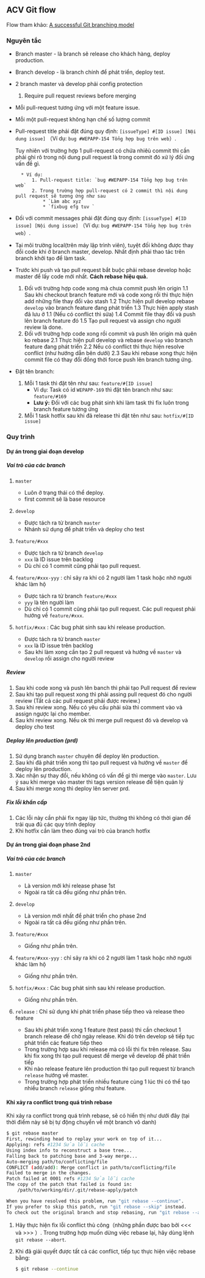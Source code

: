 ## ACV Git flow

Flow tham khảo: [A successful Git branching model](http://nvie.com/posts/a-successful-git-branching-model/)

### Nguyên tắc
* Branch master - là branch sẽ release cho khách hàng, deploy production.
* Branch develop - là branch chính để phát triển, deploy test.
* 2 branch master và develop phải config protection 
    1. Require pull request reviews before merging
* Mỗi pull-request tương ứng với một feature issue.
* Mỗi một pull-request không hạn chế số lượng commit
* Pull-request title phải đặt đúng quy định: `[issueType] #[ID issue] [Nội dung issue]` 
 （Ví dụ: `bug #WEPAPP-154 Tổng hợp bug trên web`）.
 
  Tuy nhiên với trường hợp 1 pull-request có chứa nhiêù commit thì cần phải ghi rõ trong nội dung pull request là trong commit đó xử lý đối ứng vấn đề gì.
  
        * Ví dụ:
            1. Pull-request title: `bug #WEPAPP-154 Tổng hợp bug trên web`
            2. Trong trường hợp pull-request có 2 commit thì nội dung pull request sẽ tương ứng như sau
                * `Làm abc xyz`
                * `fixbug efg tuv `
                
* Đối với commit messages phải đặt đúng quy định: `[issueType] #[ID issue] [Nội dung issue]` （Ví dụ: `bug #WEPAPP-154 Tổng hợp bug trên web`）.
* Tại môi trường local(trên máy lập trình viên), tuyệt đối không được thay đổi code khi ở branch master, develop. Nhất định phải thao tác trên branch khởi tạo để làm task.
* Trước khi push và tạo pull request bắt buộc phải rebase develop hoặc master để lấy code mới nhất.
    **Cách rebase hiệu quả.**
    1. Đối với trường hợp code xong mà chưa commit  push lên origin
        1.1 Sau khi checkout branch feature mới và code xong rồi thì thực hiện add những file thay đổi vào stash
        1.2 Thực hiện pull develop  rebase `develop` vào branch feature đang phát triển
        1.3 Thực hiện apply stash đã lưu ở 1.1 (Nếu có conflict thì sửa)
        1.4 Commit file thay đổi và push lên branch feature đó
        1.5 Tạo pull request và assign cho người review là done.
    2. Đối với trường hợp code xong rồi commit và push lên origin mà quên ko rebase
        2.1 Thực hiện pull develop và rebase `develop` vào branch feature đang phát triển
        2.2 Nếu có conflict thì thực hiện resolve conflict (như hướng dẫn bên dưới)
        2.3 Sau khi rebase xong thực hiện commit file có thay đổi đồng thời force push lên branch tương ứng.
* Đặt tên branch: 
  1. Mỗi 1 task thì đặt tên như sau: `feature/#[ID issue]`
        * Ví dụ: Task có id `WEPAPP-169` thì đặt tên branch như sau: `feature/#169`
        * **Lưu ý:** Đối với các bug phát sinh khi làm task thì fix luôn trong branch feature tương ứng
  2. Mỗi 1 task hotfix sau khi đã release thì đặt tên như sau: `hotfix/#[ID issue]`


### Quy trình

#### Dự án trong giai đoạn develop

##### Vai trò của các branch
1. `master`
    * Luôn ở trạng thái có thể deploy.
    * first commit sẽ là base resource

2. `develop`
    * Được tách ra từ branch `master`
    * Nhánh sử dụng để phát triển và deploy cho test

3. `feature/#xxx`
    * Được tách ra từ branch `develop`
    * `xxx` là ID issue trên backlog
    * Dù chỉ có 1 commit cũng phải tạo pull request. 

4. `feature/#xxx-yyy` : chỉ sảy ra khi có 2 người làm 1 task hoặc nhờ người khác làm hộ
    * Được tách ra từ branch `feature/#xxx`
    * `yyy` là tên người làm
    * Dù chỉ có 1 commit cũng phải tạo pull request. Các pull request phải hướng về `feature/#xxx`.

5. `hotfix/#xxx` : Các bug phát sinh sau khi release production.
    * Được tách ra từ branch `master`
    * `xxx` là ID issue trên backlog
    * Sau khi làm xong cần tạo 2 pull request và hướng về `master` và `develop` rồi assign cho người review

##### Review
1. Sau khi code xong và push lên banch thì phải tạo Pull request để review
2. Sau khi tạo pull request xong thì phải assing pull request đó cho người review (Tất cả các pull request phải được review.)
3. Sau khi review xong. Nếu có yêu cầu phải sửa thì comment vào và assign ngược lại cho member.
4. Sau khi review xong. Nếu ok thì merge pull request đó và develop và deploy cho test

##### Deploy lên production (prd)
1. Sử dụng branch `master` chuyên để deploy lên production.
2. Sau khi đã phát triển xong thì tạo pull request và hướng về `master` để deploy lên production.
3. Xác nhận sự thay đổi, nếu không có vấn đề gì thì merge vào `master`. Lưu ý sau khi merge vào master thì tags version release để tiện quản lý
4. Sau khi merge xong thì deploy lên server prd.

##### Fix lỗi khẩn cấp
1. Các lỗi này cần phải fix ngay lập tức, thường thì không có thời gian để trải qua đủ các quy trình deploy
2. Khi hotfix cần làm theo đúng vai trò của branch hotfix


#### Dự án trong giai đoạn phase 2nd

##### Vai trò của các branch

1. `master`
    * Là version mới khi release phase 1st
    * Ngoài ra tất cả đều giống như phần trên.

2. `develop`
    * Là version mới nhất để phát triển cho phase 2nd
    * Ngoài ra tất cả đều giống như phần trên.

3. `feature/#xxx`
    * Giống như phần trên.

4. `feature/#xxx-yyy` : chỉ sảy ra khi có 2 người làm 1 task hoặc nhờ người khác làm hộ
    * Giống như phần trên.

5. `hotfix/#xxx` : Các bug phát sinh sau khi release production.
    * Giống như phần trên.

6. `release` : Chỉ sử dụng khi phát triển phase tiếp theo và release theo feature
    * Sau khi phát triển xong 1 feature (test pass) thi cần checkout 1 branch release để chờ ngày release. Khi đó trên develop sẽ tiếp tục phát triển các feature tiếp theo
    * Trong trường hợp sau khi release mà có lỗi thì fix trên release. Sau khi fix xong thì tạo pull request để merge về develop để phát triển tiếp
    * Khi nào release feature lên production thì tạo pull request từ branch `release` hướng về master.
    * Trong trường hợp phát triển nhiều feature cùng 1 lúc thì có thể tạo nhiều branch `release` giống như feature.


#### Khi xảy ra conflict trong quá trình rebase

Khi xảy ra conflict trong quá trình rebase, sẽ có hiển thị như dưới đây (tại thời điểm này sẽ bị tự động chuyển về một branch vô danh)
```sh
$ git rebase master
First, rewinding head to replay your work on top of it...
Applying: refs #1234 Sửa lỗi cache
Using index info to reconstruct a base tree...
Falling back to patching base and 3-way merge...
Auto-merging path/to/conflicting/file
CONFLICT (add/add): Merge conflict in path/to/conflicting/file
Failed to merge in the changes.
Patch failed at 0001 refs #1234 Sửa lỗi cache
The copy of the patch that failed is found in:
    /path/to/working/dir/.git/rebase-apply/patch

When you have resolved this problem, run "git rebase --continue".
If you prefer to skip this patch, run "git rebase --skip" instead.
To check out the original branch and stop rebasing, run "git rebase --abort".
```

1. Hãy thực hiện fix lỗi conflict thủ công（những phần được bao bởi <<< và >>> ）.
Trong trường hợp muốn dừng việc rebase lại, hãy dùng lệnh `git rebase --abort`.

2. Khi đã giải quyết được tất cả các conflict, tiếp tục thực hiện việc rebase bằng:

    ```sh
    $ git rebase --continue
    ```
